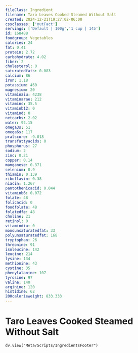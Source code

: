 ```yaml
---
fileClass: Ingredient
filename: Taro Leaves Cooked Steamed Without Salt
created: 2024-12-21T19:27:02-06:00
cssclasses: ['nutFact']
servings: ['Default | 100g','1 cup | 145']
id: 168488
foodgroup: Vegetables
calories: 24
fat: 0.41
protein: 2.72
carbohydrate: 4.02
fiber: 2
cholesterol: 0
saturatedfats: 0.083
calcium: 86
iron: 1.18
potassium: 460
magnesium: 20
vitaminaiu: 4238
vitaminarae: 212
vitaminc: 35.5
vitaminb12: 0
vitamind: 0
netcarbs: 2.02
water: 92.15
omega3s: 51
omega6s: 117
pralscore: -9.018
transfattyacids: 0
phosphorus: 27
sodium: 2
zinc: 0.21
copper: 0.14
manganese: 0.371
selenium: 0.9
thiamin: 0.139
riboflavin: 0.38
niacin: 1.267
pantothenicacid: 0.044
vitaminb6: 0.072
folate: 48
folicacid: 0
foodfolate: 48
folatedfe: 48
choline: 21
retinol: 0
vitamindiu: 0
monounsaturatedfat: 33
polyunsaturatedfat: 168
tryptophan: 26
threonine: 91
isoleucine: 142
leucine: 214
lysine: 134
methionine: 43
cystine: 35
phenylalanine: 107
tyrosine: 97
valine: 140
arginine: 120
histidine: 62
200calorieweight: 833.333
---
```


# Taro Leaves Cooked Steamed Without Salt

```dataviewjs
dv.view("Meta/Scripts/IngredientsFooter")
```